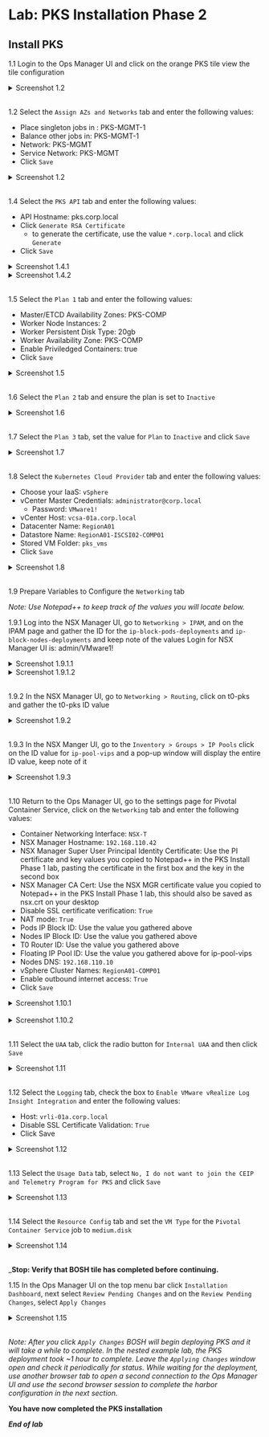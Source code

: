 # Lab: PKS Installation Phase 2

## Install PKS

1.1 Login to the Ops Manager UI and click on the orange PKS tile view the tile configuration

<details><summary>Screenshot 1.2 </summary>
<img src="Images/2018-10-22-01-55-47.png">
</details>
<br>

1.2 Select the `Assign AZs and Networks` tab and enter the following values:

- Place singleton jobs in : PKS-MGMT-1
- Balance other jobs in: PKS-MGMT-1
- Network: PKS-MGMT
- Service Network: PKS-MGMT
- Click `Save`

<details><summary>Screenshot 1.2</summary>
<img src="Images/2019-06-20-17-32-54.png">
</details>
<br/>

1.4 Select the `PKS API` tab and enter the following values:

- API Hostname: pks.corp.local
- Click `Generate RSA Certificate`
  - to generate the certificate, use the value `*.corp.local` and click `Generate`
- Click `Save`

<details><summary>Screenshot 1.4.1</summary>
<img src="Images/2018-10-31-13-51-49.png">
</details>

<details><summary>Screenshot 1.4.2</summary>
<img src="Images/2018-10-31-13-51-09.png">
</details>
<br/>

1.5 Select the `Plan 1` tab and enter the following values:

- Master/ETCD Availability Zones: PKS-COMP
- Worker Node Instances: 2
- Worker Persistent Disk Type: 20gb
- Worker Availability Zone: PKS-COMP
- Enable Priviledged Containers: true
- Click `Save`

<details><summary>Screenshot 1.5</summary>
<img src="Images/2018-10-22-19-31-47.png">
</details>
<br/>

1.6 Select the `Plan 2` tab and ensure the plan is set to `Inactive`

<details><summary>Screenshot 1.6</summary>
<img src="Images/2019-07-15-16-23-29.png">
</details>
<br/>

1.7 Select the `Plan 3` tab, set the value for `Plan` to `Inactive` and click `Save`

<details><summary>Screenshot 1.7</summary>
<img src="Images/2018-10-22-19-39-35.png">
</details>
<br/>

1.8 Select the `Kubernetes Cloud Provider` tab and enter the following values:

- Choose your IaaS: `vSphere`
- vCenter Master Credentials: `administrator@corp.local`
  - Password: `VMware1!`
- vCenter Host: `vcsa-01a.corp.local`
- Datacenter Name: `RegionA01`
- Datastore Name: `RegionA01-ISCSI02-COMP01`
- Stored VM Folder: `pks_vms`
- Click `Save`

<details><summary>Screenshot 1.8</summary>
<img src="Images/2019-07-15-16-25-57.png">
</details>
<br/>

1.9 Prepare Variables to Configure the `Networking` tab

_Note: Use Notepad++ to keep track of the values you will locate below._

1.9.1 Log into the NSX Manager UI, go to `Networking > IPAM`, and on the IPAM page and gather the ID for the `ip-block-pods-deployments` and `ip-block-nodes-deployments` and keep note of the values
Login for NSX Manager UI is: admin/VMware1!

<details><summary>Screenshot 1.9.1.1</summary>
<img src="Images/2018-10-22-19-56-07.png">
</details>

<details><summary>Screenshot 1.9.1.2</summary>
<img src="Images/2018-10-22-19-54-15.png">
</details>
<br>

1.9.2 In the NSX Manager UI, go to `Networking > Routing`, click on t0-pks and gather the t0-pks ID value

<details><summary>Screenshot 1.9.2</summary>
<img src="Images/2018-10-22-19-59-01.png">
</details>
<br/>

1.9.3 In the NSX Manger UI, go to the `Inventory > Groups > IP Pools` click on the ID value for `ip-pool-vips` and a pop-up window will display the entire ID value, keep note of it

<details><summary>Screenshot 1.9.3</summary>
<img src="Images/2018-10-22-20-12-07.png">
</details>
<br/>

1.10 Return to the Ops Manager UI, go to the settings page for Pivotal Container Service, click on the `Networking` tab and enter the following values:

- Container Networking Interface: `NSX-T`
- NSX Manager Hostname: `192.168.110.42`
- NSX Manager Super User Principal Identity Certificate: Use the PI certificate and key values you copied to Notepad++ in the PKS Install Phase 1 lab, pasting the certificate in the first box and the key in the second box
- NSX Manager CA Cert: Use the NSX MGR certificate value you copied to Notepad++ in the PKS Install Phase 1 lab, this should also be saved as nsx.crt on your desktop
- Disable SSL certificate verification: `True`
- NAT mode: `True`
- Pods IP Block ID: Use the value you gathered above
- Nodes IP Block ID: Use the value you gathered above
- T0 Router ID: Use the value you gathered above
- Floating IP Pool ID: Use the value you gathered above for ip-pool-vips
- Nodes DNS: `192.168.110.10`
- vSphere Cluster Names: `RegionA01-COMP01`
- Enable outbound internet access: `True`
- Click `Save`

<details><summary>Screenshot 1.10.1</summary>
<img src="Images/2018-10-22-20-28-14.png">
</details>
<br/>

<details><summary>Screenshot 1.10.2</summary>
<img src="Images/2018-10-22-20-29-03.png">
</details>
<br/>

1.11 Select the `UAA` tab, click the radio button for `Internal UAA` and then click `Save`

<details><summary>Screenshot 1.11</summary>
<img src="Images/2018-10-22-20-30-52.png">
</details>
<br/>

1.12 Select the `Logging` tab, check the box to `Enable VMware vRealize Log Insight Integration` and enter the following values:

- Host: `vrli-01a.corp.local`
- Disable SSL Certificate Validation: `True`
- Click Save

<details><summary>Screenshot 1.12</summary>
<img src="Images/2019-07-15-16-37-27.png">
</details>
<br/>

1.13 Select the `Usage Data` tab, select `No, I do not want to join the CEIP and Telemetry Program for PKS` and click `Save`

<details><summary>Screenshot 1.13</summary>
<img src="Images/2018-10-31-14-07-35.png">
</details>
<br/>

1.14 Select the `Resource Config` tab and set the `VM Type` for the `Pivotal Container Service` job to `medium.disk`

<details><summary>Screenshot 1.14</summary>
<img src="Images/2019-07-15-16-42-18.png">
</details>
<br/>

_**Stop: Verify that BOSH tile has completed before continuing.**

1.15 In the Ops Manager UI on the top menu bar click `Installation Dashboard`, next select `Review Pending Changes` and on the `Review Pending Changes`, select `Apply Changes`

<details><summary>Screenshot 1.15</summary>
<img src="Images/2018-10-22-21-09-16.png">
</details>
<br/>

_Note: After you click `Apply Changes` BOSH will begin deploying PKS and it will take a while to complete. In the nested example lab, the PKS deployment took ~1 hour to complete. Leave the `Applying Changes` window open and check it periodically for status. While waiting for the deployment, use another browser tab to open a second connection to the Ops Manager UI and use the second browser session to complete the harbor configuration in the next section._

**You have now completed the PKS installation**

***End of lab***
